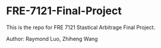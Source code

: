 # FRE-7121-Final-Project
This is the repo for FRE 7121 Stastical Arbitrage Final Project. 

Author: Raymond Luo, Zhiheng Wang
